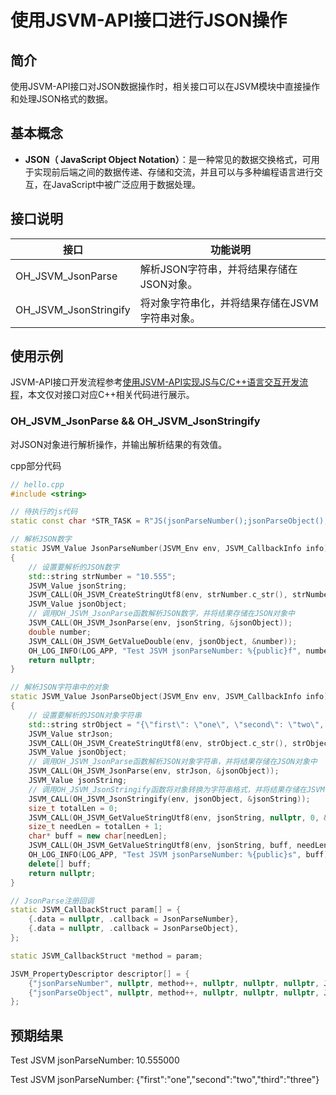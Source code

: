 # 使用JSVM-API接口进行JSON操作

## 简介

使用JSVM-API接口对JSON数据操作时，相关接口可以在JSVM模块中直接操作和处理JSON格式的数据。

## 基本概念

- **JSON（ JavaScript Object Notation）**：是一种常见的数据交换格式，可用于实现前后端之间的数据传递、存储和交流，并且可以与多种编程语言进行交互，在JavaScript中被广泛应用于数据处理。

## 接口说明

| 接口                       | 功能说明                       |
|----------------------------|--------------------------------|
| OH_JSVM_JsonParse          | 解析JSON字符串，并将结果存储在JSON对象。 |
| OH_JSVM_JsonStringify      | 将对象字符串化，并将结果存储在JSVM字符串对象。 |

## 使用示例

JSVM-API接口开发流程参考[使用JSVM-API实现JS与C/C++语言交互开发流程](use-jsvm-process.md)，本文仅对接口对应C++相关代码进行展示。

### OH_JSVM_JsonParse && OH_JSVM_JsonStringify

对JSON对象进行解析操作，并输出解析结果的有效值。

cpp部分代码

```cpp
// hello.cpp
#include <string>

// 待执行的js代码
static const char *STR_TASK = R"JS(jsonParseNumber();jsonParseObject();)JS";

// 解析JSON数字
static JSVM_Value JsonParseNumber(JSVM_Env env, JSVM_CallbackInfo info)
{
    // 设置要解析的JSON数字
    std::string strNumber = "10.555";
    JSVM_Value jsonString;
    JSVM_CALL(OH_JSVM_CreateStringUtf8(env, strNumber.c_str(), strNumber.size(), &jsonString));
    JSVM_Value jsonObject;
    // 调用OH_JSVM_JsonParse函数解析JSON数字，并将结果存储在JSON对象中
    JSVM_CALL(OH_JSVM_JsonParse(env, jsonString, &jsonObject));
    double number;
    JSVM_CALL(OH_JSVM_GetValueDouble(env, jsonObject, &number));
    OH_LOG_INFO(LOG_APP, "Test JSVM jsonParseNumber: %{public}f", number);
    return nullptr;
}

// 解析JSON字符串中的对象
static JSVM_Value JsonParseObject(JSVM_Env env, JSVM_CallbackInfo info)
{
    // 设置要解析的JSON对象字符串
    std::string strObject = "{\"first\": \"one\", \"second\": \"two\", \"third\": \"three\"}";
    JSVM_Value strJson;
    JSVM_CALL(OH_JSVM_CreateStringUtf8(env, strObject.c_str(), strObject.size(), &strJson));
    JSVM_Value jsonObject;
    // 调用OH_JSVM_JsonParse函数解析JSON对象字符串，并将结果存储在JSON对象中
    JSVM_CALL(OH_JSVM_JsonParse(env, strJson, &jsonObject));
    JSVM_Value jsonString;
    // 调用OH_JSVM_JsonStringify函数将对象转换为字符串格式，并将结果存储在JSVM字符串对象中
    JSVM_CALL(OH_JSVM_JsonStringify(env, jsonObject, &jsonString));
    size_t totalLen = 0;
    JSVM_CALL(OH_JSVM_GetValueStringUtf8(env, jsonString, nullptr, 0, &totalLen));
    size_t needLen = totalLen + 1;
    char* buff = new char[needLen];
    JSVM_CALL(OH_JSVM_GetValueStringUtf8(env, jsonString, buff, needLen, &totalLen));
    OH_LOG_INFO(LOG_APP, "Test JSVM jsonParseNumber: %{public}s", buff);
    delete[] buff;
    return nullptr;
}

// JsonParse注册回调
static JSVM_CallbackStruct param[] = {
    {.data = nullptr, .callback = JsonParseNumber},
    {.data = nullptr, .callback = JsonParseObject},
};

static JSVM_CallbackStruct *method = param;

JSVM_PropertyDescriptor descriptor[] = {
    {"jsonParseNumber", nullptr, method++, nullptr, nullptr, nullptr, JSVM_DEFAULT},
    {"jsonParseObject", nullptr, method++, nullptr, nullptr, nullptr, JSVM_DEFAULT},
};

```
<!-- @[oh_jsvm_json_parse_and_json_stringify](https://gitee.com/openharmony/applications_app_samples/blob/master/code/DocsSample/ArkTs/JSVMAPI/JsvmUsageGuide/UsageInstructionsOne/aboutjson/src/main/cpp/hello.cpp) -->

## 预期结果

Test JSVM jsonParseNumber: 10.555000

Test JSVM jsonParseNumber: {"first":"one","second":"two","third":"three"}

